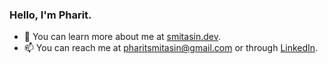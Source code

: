 ### Hello, I'm Pharit. 

- 🌱 You can learn more about me at [smitasin.dev](https://www.smitasin.dev/).
- 📫 You can reach me at [pharitsmitasin@gmail.com](mailto:pharitsmitasin@gmail.com) or through [LinkedIn](https://www.linkedin.com/in/pharit/).
